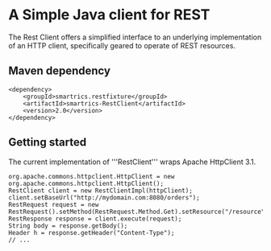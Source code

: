 A Simple Java client for REST
=============================

The Rest Client offers a simplified interface to an underlying implementation of an HTTP client, 
specifically geared to operate of REST resources.

Maven dependency
----------------
	<dependency>
		<groupId>smartrics.restfixture</groupId>
		<artifactId>smartrics-RestClient</artifactId>
		<version>2.0</version>
	</dependency>

Getting started
---------------

The current implementation of '''RestClient''' wraps Apache HttpClient 3.1.

	org.apache.commons.httpclient.HttpClient = new org.apache.commons.httpclient.HttpClient();
	RestClient client = new RestClientImpl(httpClient);
	client.setBaseUrl("http://mydomain.com:8080/orders");
	RestRequest request = new RestRequest().setMethod(RestRequest.Method.Get).setResource("/resource");
	RestResponse response = client.execute(request);
	String body = response.getBody();
	Header h = response.getHeader("Content-Type");
	// ...
	